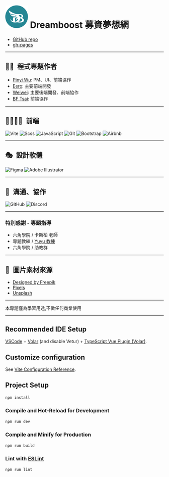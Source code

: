 # ![db-logo](https://raw.githubusercontent.com/PinyiW0/DreamBoost/b9f75522c7091e2a7e1dae8c7cb7e818b6974727/public/images/home/userIcon36.svg) Dreamboost 募資夢想網

* [GitHub repo](https://github.com/PinyiW0/DreamBoost/tree/main)
* [gh-pages](https://pinyiw0.github.io/DreamBoost/#/home)

---

## 🕺💃&ensp;程式專題作者

  - [Pinyi Wu](https://github.com/PinyiW0): PM、UI、前端協作
  - [Eero](https://github.com/sksak75312): 主要前端開發
  - [Weiwei](https://github.com/cieliscute): 主要後端開發、前端協作
  - [BF Tsai](https://github.com/bftsai): 前端協作

---

##  🧑‍💻👩‍💻&ensp;前端
![Vite](https://img.shields.io/badge/vite-%23646CFF.svg?style=for-the-badge&logo=vite&logoColor=white)
![Scss](https://img.shields.io/badge/sass-%23CC6699?style=for-the-badge&logo=sass&logoColor=white)
![JavaScript](https://img.shields.io/badge/javascript-%23323330.svg?style=for-the-badge&logo=javascript&logoColor=%23F7DF1E)
![Git](https://img.shields.io/badge/git-%23F05033.svg?style=for-the-badge&logo=git&logoColor=white)
![Bootstrap](https://img.shields.io/badge/bootstrap-%238511FA.svg?style=for-the-badge&logo=bootstrap&logoColor=white)
![Airbnb]()

---

##  🎭&ensp;設計軟體
![Figma](https://img.shields.io/badge/figma-%23F24E1E?style=for-the-badge&logo=figma&logoColor=white)
![Adobe Illustrator](https://img.shields.io/badge/adobe%20illustrator-%23310000?style=for-the-badge&logo=adobeillustrator)

---

##  🤝&ensp;溝通、協作
![GitHub](https://img.shields.io/badge/github-%23121011.svg?style=for-the-badge&logo=github&logoColor=white)
![Discord](https://img.shields.io/badge/Discord-%235865F2.svg?style=for-the-badge&logo=discord&logoColor=white)

---

### 特別感謝 - 專題指導
  - 六角學院 / 卡斯柏 老師
  - 專題教練 / [Yuyu 教練](https://github.com/yuyu0905)
  - 六角學院 / 助教群

---

## 🌄&ensp;圖片素材來源
- [Designed by Freepik](www.freepik.com)
- [Pixels](https://www.pexels.com/zh-tw/)
- [Unsplash](https://unsplash.com/)


---

本專題僅為學習用途,不做任何商業使用

---


## Recommended IDE Setup

[VSCode](https://code.visualstudio.com/) + [Volar](https://marketplace.visualstudio.com/items?itemName=Vue.volar) (and disable Vetur) + [TypeScript Vue Plugin (Volar)](https://marketplace.visualstudio.com/items?itemName=Vue.vscode-typescript-vue-plugin).

## Customize configuration

See [Vite Configuration Reference](https://vitejs.dev/config/).

## Project Setup

```sh
npm install
```

### Compile and Hot-Reload for Development

```sh
npm run dev
```

### Compile and Minify for Production

```sh
npm run build
```

### Lint with [ESLint](https://eslint.org/)

```sh
npm run lint
```
